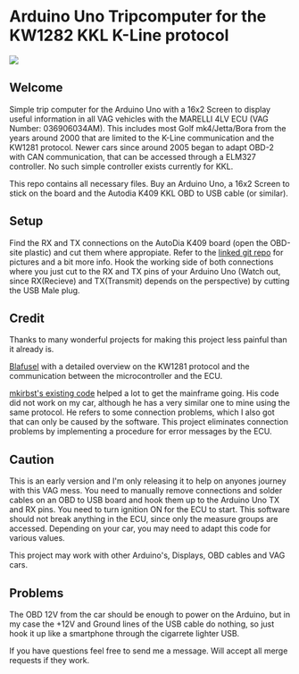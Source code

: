 # Arduino Uno Tripcomputer for the KW1282 KKL K-Line protocol

![](assets/obdisplay.gif)

## Welcome
Simple trip computer for the Arduino Uno with a 16x2 Screen to display useful information in all VAG vehicles with the MARELLI 4LV ECU (VAG Number: 036906034AM). This includes most Golf mk4/Jetta/Bora from the years around 2000 that are limited to the K-Line communication and the KW1281 protocol. Newer cars since around 2005 began to adapt OBD-2 with CAN communication, that can be accessed through a ELM327 controller. No such simple controller exists currently for KKL.

This repo contains all necessary files. Buy an Arduino Uno, a 16x2 Screen to stick on the board and the Autodia K409 KKL OBD to USB cable (or similar).

## Setup
Find the RX and TX connections on the AutoDia K409 board (open the OBD-site plastic) and cut them where appropiate. Refer to the [linked git repo](https://github.com/mkirbst/lupo-gti-tripcomputer-kw1281) for pictures and a bit more info. Hook the working side of both connections where you just cut to the RX and TX pins of your Arduino Uno (Watch out, since RX(Recieve) and TX(Transmit) depends on the perspective) by cutting the USB Male plug.  

## Credit
Thanks to many wonderful projects for making this project less painful than it already is.

[Blafusel](https://www.blafusel.de/obd/obd2_kw1281.html) with a detailed overview on the KW1281 protocol and the communication between the microcontroller and the ECU.

[mkirbst's existing code](https://github.com/mkirbst/lupo-gti-tripcomputer-kw1281) helped a lot to get the  mainframe going. His code did not work on my car, although he has a very similar one to mine using the same protocol. He refers to some connection problems, which I also got that can only be caused by the software. This project eliminates connection problems by implementing a procedure for error messages by the ECU. 

## Caution
This is an early version and I'm only releasing it to help on anyones journey with this VAG mess. You need to manually remove connections and solder cables on an OBD to USB board and hook them up to the Arduino Uno TX and RX pins. You need to turn ignition ON for the ECU to start. This software should not break anything in the ECU, since only the measure groups are accessed. Depending on your car, you may need to adapt this code for various values. 

This project may work with other Arduino's, Displays, OBD cables and VAG cars.

## Problems
The OBD 12V from the car should be enough to power on the Arduino, but in my case the +12V and Ground lines of the USB cable do nothing, so just hook it up like a smartphone through the cigarrete lighter USB.

If you have questions feel free to send me a message. Will accept all merge requests if they work. 



